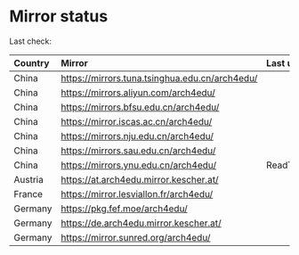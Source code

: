 <script src="./time.js"></script>
# Mirror status
Last check: <script type="text/javascript">localize(1689369393.4227805);</script>

|Country|Mirror|Last update|
|:------|:-----|:----------|
|China|https://mirrors.tuna.tsinghua.edu.cn/arch4edu/|<script type="text/javascript">localize(1689316975);</script>|
|China|https://mirrors.aliyun.com/arch4edu/|<script type="text/javascript">localize(1689316975);</script>|
|China|https://mirrors.bfsu.edu.cn/arch4edu/|<script type="text/javascript">localize(1689273131);</script>|
|China|https://mirror.iscas.ac.cn/arch4edu/|<script type="text/javascript">localize(1689316975);</script>|
|China|https://mirrors.nju.edu.cn/arch4edu/|<script type="text/javascript">localize(1689273131);</script>|
|China|https://mirrors.sau.edu.cn/arch4edu/|<script type="text/javascript">localize(1689316975);</script>|
|China|https://mirrors.ynu.edu.cn/arch4edu/|ReadTimeout|
|Austria|https://at.arch4edu.mirror.kescher.at/|<script type="text/javascript">localize(1689316975);</script>|
|France|https://mirror.lesviallon.fr/arch4edu/|<script type="text/javascript">localize(1689316975);</script>|
|Germany|https://pkg.fef.moe/arch4edu/|<script type="text/javascript">localize(1689316975);</script>|
|Germany|https://de.arch4edu.mirror.kescher.at/|<script type="text/javascript">localize(1689316975);</script>|
|Germany|https://mirror.sunred.org/arch4edu/|<script type="text/javascript">localize(1689316975);</script>|

<script src="./tablefilter/tablefilter.js"></script>
<script src="./table.js"></script>